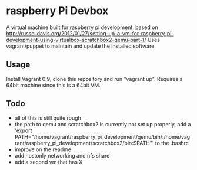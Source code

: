 # raspberry Pi Devbox

A virtual machine built for raspberry pi development, based on http://russelldavis.org/2012/01/27/setting-up-a-vm-for-raspberry-pi-development-using-virtualbox-scratchbox2-qemu-part-1/ Uses vagrant/puppet to maintain and update the installed software.

## Usage

Install Vagrant 0.9, clone this repository and run "vagrant up". Requires a 64bit machine since this is a 64bit VM. 

## Todo

* all of this is still quite rough
* the path to qemu and scratchbox2 is currently not set up properly, add a 'export PATH="/home/vagrant/raspberry_pi_development/qemu/bin/:/home/vagrant/raspberry_pi_development/scratchbox2/bin:$PATH"' to the .bashrc
* improve on the readme
* add hostonly networking and nfs share
* add a second vm that has X
